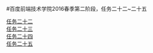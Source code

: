 #百度前端技术学院2016春季第二阶段，任务二十二~二十五

[任务二十二](http://zhoufuxin.github.io/zfxdev2_22(-25)/2_22.html)<br>
[任务二十三](http://zhoufuxin.github.io/zfxdev2_22(-25)/2_23.html)<br>
[任务二十四](http://zhoufuxin.github.io/zfxdev2_22(-25)/2_24.html)<br>
[任务二十五](http://zhoufuxin.github.io/zfxdev2_22(-25)/2_25.html)<br>